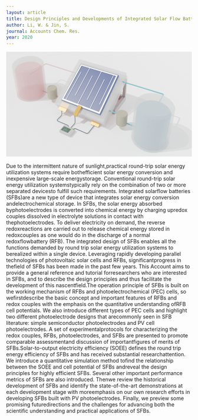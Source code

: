 ```yaml
---
layout: article
title: Design Principles and Developments of Integrated Solar Flow Batteries
author: Li, W. & Jin, S.
journal: Accounts Chem. Res.
year: 2020
---
```


<img class="image image--md" src="/images/cover/05.png"/>

Due to the intermittent nature of sunlight,practical round-trip solar energy utilization systems require bothefficient solar energy conversion and inexpensive large-scale energystorage. Conventional round-trip solar energy utilization systemstypically rely on the combination of two or more separated devicesto fulfill such requirements. Integrated solarflow batteries (SFBs)are a new type of device that integrates solar energy conversion andelectrochemical storage. In SFBs, the solar energy absorbed byphotoelectrodes is converted into chemical energy by charging upredox couples dissolved in electrolyte solutions in contact with thephotoelectrodes. To deliver electricity on demand, the reverse redoxreactions are carried out to release chemical energy stored in redoxcouples as one would do in the discharge of a normal redoxflowbattery (RFB). The integrated design of SFBs enables all the functions demanded by round trip solar energy utilization systems to berealized within a single device. Leveraging rapidly developing parallel technologies of photovoltaic solar cells and RFBs, significantprogress in thefield of SFBs has been made in the past few years. This Account aims to provide a general reference and tutorial forresearchers who are interested in SFBs, and to describe the design principles and thus facilitate the development of this nascentfield.The operation principle of SFBs is built on the working mechanism of RFBs and photoelectrochemical (PEC) cells, so wefirstdescribe the basic concept and important features of RFBs and redox couples with the emphasis on the quantitative understanding ofRFB cell potentials. We also introduce different types of PEC cells and highlight two different photoelectrode designs that arecommonly seen in SFB literature: simple semiconductor photoelectrodes and PV cell photoelectrodes. A set of experimentalprotocols for characterizing the redox couples, RFBs, photoelectrodes, and SFBs are presented to promote comparable assessmentand discussion of importantfigures of merits of SFBs.Solar-to-output electricity efficiency (SOEE) defines the round trip energy efficiency of SFBs and has received substantial researchattention. We introduce a quantitative simulation method tofind the relationship between the SOEE and cell potential of SFBs andreveal the design principles for highly efficient SFBs. Several other important performance metrics of SFBs are also introduced. Thenwe review the historical development of SFBs and identify the state-of-the-art demonstrations at each development stage with moreemphasis on our own research efforts in developing SFBs built with PV photoelectrodes. Finally, we preview some promising futuredirections and the challenges for advancing both the scientific understanding and practical applications of SFBs.

